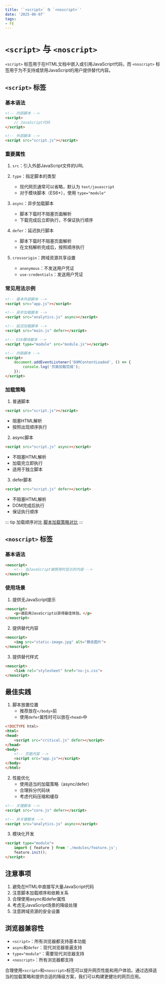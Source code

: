 ```yaml
---
title: '`<script>` 与 `<noscript>`'
date: '2025-06-07'
tags:
- FE
---
```


# `<script>` 与 `<noscript>`

`<script>` 标签用于在HTML文档中嵌入或引用JavaScript代码，而 `<noscript>` 标签用于为不支持或禁用JavaScript的用户提供替代内容。

## `<script>` 标签

### 基本语法

```html
<!-- 内部脚本 -->
<script>
    // JavaScript代码
</script>

<!-- 外部脚本 -->
<script src="script.js"></script>
```

### 重要属性

1. `src`：引入外部JavaScript文件的URL
2. `type`：指定脚本的类型
   - 现代网页通常可以省略，默认为 `text/javascript`
   - 对于模块脚本（ES6+），使用 `type="module"`

3. `async`：异步加载脚本
   - 脚本下载时不阻塞页面解析
   - 下载完成后立即执行，不保证执行顺序

4. `defer`：延迟执行脚本
   - 脚本下载时不阻塞页面解析
   - 在文档解析完成后，按照顺序执行

5. `crossorigin`：跨域资源共享设置
   - `anonymous`：不发送用户凭证
   - `use-credentials`：发送用户凭证

### 常见用法示例

```html
<!-- 基本外部脚本 -->
<script src="app.js"></script>

<!-- 异步加载脚本 -->
<script src="analytics.js" async></script>

<!-- 延迟加载脚本 -->
<script src="main.js" defer></script>

<!-- ES6模块脚本 -->
<script type="module" src="module.js"></script>

<!-- 内联脚本 -->
<script>
    document.addEventListener('DOMContentLoaded', () => {
        console.log('页面加载完成');
    });
</script>
```

### 加载策略

1. 普通脚本
```html
<script src="script.js"></script>
```
- 阻塞HTML解析
- 按照出现顺序执行

2. async脚本
```html
<script src="script.js" async></script>
```
- 不阻塞HTML解析
- 加载完立即执行
- 适用于独立脚本

3. defer脚本
```html
<script src="script.js" defer></script>
```
- 不阻塞HTML解析
- DOM完成后执行
- 保证执行顺序

::: tip 加载顺序对比
[脚本加载策略对比](https://blog.csdn.net/weixin_63726940/article/details/145149558)
:::

## `<noscript>` 标签

### 基本语法

```html
<noscript>
    <!-- 当JavaScript被禁用时显示的内容 -->
</noscript>
```

### 使用场景

1. 提供无JavaScript提示
```html
<noscript>
    <p>请启用JavaScript以获得最佳体验。</p>
</noscript>
```

2. 提供替代内容
```html
<noscript>
    <img src="static-image.jpg" alt="静态图片">
</noscript>
```

3. 提供替代样式
```html
<noscript>
    <link rel="stylesheet" href="no-js.css">
</noscript>
```

## 最佳实践

1. 脚本放置位置
   - 推荐放在`</body>`前
   - 使用`defer`属性时可以放在`<head>`中

```html
<!DOCTYPE html>
<html>
<head>
    <script src="critical.js" defer></script>
</head>
<body>
    <!-- 页面内容 -->
    <script src="app.js"></script>
</body>
</html>
```

2. 性能优化
   - 使用适当的加载策略（async/defer）
   - 合理拆分代码块
   - 考虑代码压缩和缓存

```html
<!-- 关键脚本 -->
<script src="core.js" defer></script>

<!-- 非关键脚本 -->
<script src="analytics.js" async></script>
```

3. 模块化开发
```html
<script type="module">
    import { feature } from './modules/feature.js';
    feature.init();
</script>
```

## 注意事项

1. 避免在HTML中直接写大量JavaScript代码
2. 注意脚本加载顺序和依赖关系
3. 合理使用async和defer属性
4. 考虑无JavaScript场景的降级处理
5. 注意跨域资源的安全设置

## 浏览器兼容性

- `<script>`：所有浏览器都支持基本功能
- `async`和`defer`：现代浏览器普遍支持
- `type="module"`：需要现代浏览器支持
- `<noscript>`：所有浏览器都支持

合理使用`<script>`和`<noscript>`标签可以提升网页性能和用户体验。通过选择适当的加载策略和提供合适的降级方案，我们可以构建更健壮的网页应用。

